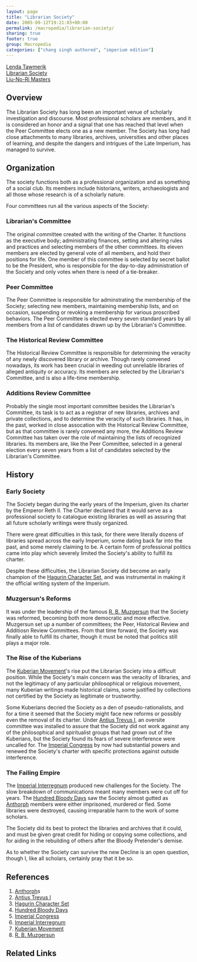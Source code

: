 ```yaml
---
layout: page
title: "Librarian Society"
date: 2005-09-12T19:21:03+00:00
permalink: /macropedia/librarian-society/
sharing: true
footer: true
group: Macropedia
categories: ["chang singh authored", "imperium edition"]
---
```


<div class='row'>
	<div class='col-md-4'><a href='/macropedia/lenda-tawmerik'>Lenda Tawmerik</a></div>
	<div class='col-md-4'><a href='/macropedia/librarian-society'>Librarian Society</a></div>
	<div class='col-md-4'><a href='/macropedia/liu-no-ri-masters'>Liu-No-Ri Masters</a></div>
</div>




## Overview

The Librarian Society has long been an important venue of scholarly investigation and discourse.  Most professional scholars are members, and it is considered an honor and a signal that one has reached that level when the Peer Committee elects one as a new member.  The Society has long had close attachments to many libraries, archives, universities and other places of learning, and despite the dangers and intrigues of the Late Imperium, has managed to survive.

## Organization

The society functions both as a professional organization and as something of a social club.  Its members include historians, writers, archaeologists and all those whose research is of a scholarly nature.

Four committees run all the various aspects of the Society:

### Librarian's Committee
The original committee created with the writing of the Charter.  It functions as the executive body; administrating finances, setting and altering rules and practices and selecting members of the other committees.  Its eleven members are elected by general vote of all members, and hold their positions for life.  One member of this committee is selected by secret ballot to be the President, who is responsible for the day-to-day administration of the Society and only votes when there is need of a tie-breaker.

### Peer Committee
The Peer Committee is responsible for adminstrating the membership of the Society; selecting new members, maintaining membership lists, and on occasion, suspending or revoking a membership for various proscribed behaviors.  The Peer Committee is elected every seven standard years by all members from a list of candidates drawn up by the Librarian's Committee.

### The Historical Review Committee
The Historical Review Committee is responsible for determining the veracity of any newly discovered library or archive.  Though rarely convened nowadays, its work has been crucial in weeding out unreliable libraries of alleged antiquity or accuracy.  Its members are selected by the Librarian's Committee, and is also a life-time membership.

### Additions Review Committee
Probably the single most important committee besides the Librarian's Committee, its task is to act as a registrar of new libraries, archives and private collections, and to determine the veracity of such libraries.  It has, in the past, worked in close assocation with the Historical Review Committee, but as that committee is rarely convened any more, the Additions Review Committee has taken over the role of maintaining the lists of recognized libraries.  Its members are, like the Peer Committee, selected in a general election every seven years from a list of candidates selected by the Librarian's Committee.

## History

### Early Society
The Society began during the early years of the Imperium, given its charter by the Emperor Reth II.  The Charter declared that it would serve as a professional society to catalogue existing libraries as well as assuring that all future scholarly writings were thusly organized.

There were great difficulties in this task, for there were literally dozens of libraries spread across the early Imperium, some dating back far into the past, and some merely claiming to be.  A certain form of professional politics came into play which severely limited the Society's ability to fulfill its charter.

Despite these difficulties, the Librarian Society did become an early champion of the [Hagurin Character Set](/macropedia/hagurin-character-set), and was instrumental in making it the official writing system of the Imperium.

### Muzgersun's Reforms
It was under the leadership of the famous [R. B. Muzgersun](/macropedia/muzgersuns-history) that the Society was reformed, becoming both more democratic and more effective.  
Muzgersun set up a number of committees; the Peer, Historical Review and Additiosn Review Committees.  From that time forward, the Society was finally able to fulfill its charter, though it must be noted that politics still plays a major role.

### The Rise of the Kuberians
The [Kuberian Movement](/macropedia/kuberian-movement)'s rise put the Librarian Society into a difficult position.  While the Society's main concern was the veracity of libraries, and not the legitimacy of any particular philosophical or religious movement, many Kuberian writings made historical claims, some justified by collections not certified by the Society as legitimate or trustworthy.

Some Kuberians decried the Society as a den of pseudo-rationalists, and for a time it seemed that the Society might face new reforms or possibly even the removal of its charter.  Under [Antius Trevus I](/macropedia/antius-trevus-one), an oversite committee was installed to assure that the Society did not work against any of the philosophical and spiritualist groups that had grown out of the Kuberians, but the Society found its fears of severe interference were uncalled for.  The [Imperial Congress](/macropedia/imperial-congress) by now had substantial powers and renewed the Society's charter with specific protections against outside interference.

### The Failing Empire
The [Imperial Interregnum](/macropedia/imperial-interregnum) produced new challenges for the Society.  The slow breakdown of communications meant many members were cut off for years.  The [Hundred Bloody Days](/macropedia/hundred-bloody-days) saw the Society almost gutted as [Anthorph](/macropedia/anthorph) members were either imprisoned, murdered or fled.  Some libraries were destroyed, causing irreparable harm to the work of some scholars.

The Society did its best to protect the libraries and archives that it could, and must be given great credit for hiding or copying some collections, and for aiding in the rebuilding of others after the Bloody Pretender's demise.

As to whether the Society can survive the new Decline is an open question, though I, like all scholars, certainly pray that it be so.

## References
1. [Anthorph](/macropedia/anthorph)s
1. [Antius Trevus I](/macropedia/antius-trevus-one)
1. [Hagurin Character Set](/macropedia/hagurin-character-set)
1. [Hundred Bloody Days](/macropedia/hundred-bloody-days)
1. [Imperial Congress](/macropedia/imperial-congress)
1. [Imperial Interregnum](/macropedia/imperial-interregnum)
1. [Kuberian Movement](/macropedia/kuberian-movement)
1. [R. B. Muzgersun](/macropedia/muzgersuns-history)

## Related Links




 
